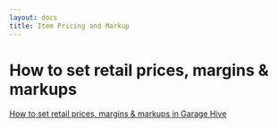 ```yaml
---
layout: docs
title: Item Pricing and Markup
---
```

#   How to set retail prices, margins & markups

[How to set retail prices, margins & markups in Garage Hive](https://youtu.be/N12UeKXCVlM "How to set retail prices, margins & markups")